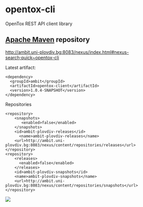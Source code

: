 opentox-cli
===========

OpenTox REST API client library

[Apache Maven](http://maven.apache.org/) repository
---

 http://ambit.uni-plovdiv.bg:8083/nexus/index.html#nexus-search;quick~opentox-cli

Latest artifact: 

```` 
<dependency>
  <groupId>ambit</groupId>
  <artifactId>opentox-client</artifactId>
  <version>1.0.4-SNAPSHOT</version>
</dependency>
````

Repositories
````
<repository>
    <snapshots>
       <enabled>false</enabled>
    </snapshots>
    <id>ambit-plovdiv-releases</id>
      <name>ambit-plovdiv-releases</name>
    <url>http://ambit.uni-plovdiv.bg:8083/nexus/content/repositories/releases</url>
</repository>
<repository>
    <releases>
      <enabled>false</enabled>
    </releases>
    <id>ambit-plovdiv-snapshots</id>
    <name>ambit-plovdiv-snapshots</name>
    <url>http://ambit.uni-plovdiv.bg:8083/nexus/content/repositories/snapshots</url>
</repository>
````

<a href='http://opentox.org'><img src='http://opentox.org/logo.png'></a>







